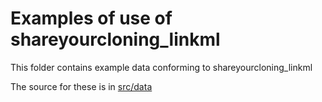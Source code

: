 # Examples of use of shareyourcloning_linkml

This folder contains example data conforming to shareyourcloning_linkml

The source for these is in [src/data](../src/data/examples)
